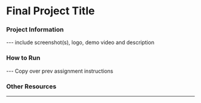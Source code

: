 # Final Project Title
### Project Information
--- include screenshot(s), logo, demo video and description
### How to Run
--- Copy over prev assignment instructions
### Other Resources
---
